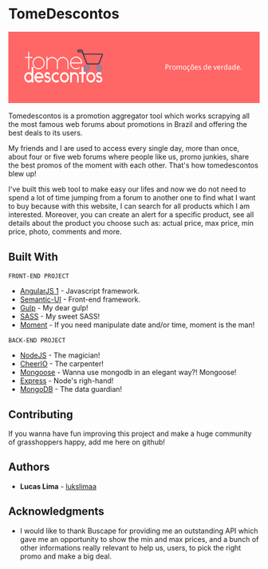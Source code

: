 # TomeDescontos

![alt tag](https://github.com/lukslimaa/tomedescontos/blob/master/client/WebContent/www/assets/img/tomedescontos-github-cover.png)

Tomedescontos is a promotion aggregator tool which works scrapying all the most famous web forums about promotions in Brazil and offering
the best deals to its users. 

My friends and I are used to access every single day, more than once, about four or five web forums where people like us, promo junkies,
share the best promos of the moment with each other. That's how tomedescontos blew up!

I've built this web tool to make easy our lifes and now we do not need to spend a lot of time jumping from a forum to another one to find
what I want to buy because with this website, I can search for all products which I am interested. Moreover, you can create an alert
for a specific product, see all details about the product you choose such as: actual price, max price, min price, photo, comments and more.


## Built With

````
FRONT-END PROJECT
````
* [AngularJS 1](https://angularjs.org/) - Javascript framework.
* [Semantic-UI](https://semantic-ui.com/) - Front-end framework. 
* [Gulp](http://gulpjs.com/) - My dear gulp!
* [SASS](http://sass-lang.com/) - My sweet SASS!
* [Moment](https://momentjs.com/) - If you need manipulate date and/or time, moment is the man!

````
BACK-END PROJECT
````
* [NodeJS](https://nodejs.org/en/) - The magician!
* [CheerIO](https://cheerio.js.org/) - The carpenter!
* [Mongoose](http://mongoosejs.com/) - Wanna use mongodb in an elegant way?! Mongoose!
* [Express](http://expressjs.com/) - Node's righ-hand!
* [MongoDB](https://www.mongodb.com/) - The data guardian!


## Contributing

If you wanna have fun improving this project and make a huge community of grasshoppers happy, add me here on github! 

## Authors

* **Lucas Lima** - [lukslimaa](https://github.com/lukslimaa)


## Acknowledgments

* I would like to thank Buscape for providing me an outstanding API which gave me an opportunity to show the min and max prices, and
a bunch of other informations really relevant to help us, users, to pick the right promo and make a big deal.

